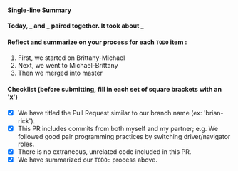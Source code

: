 #### Single-line Summary
**Today, _ and _ paired together. It took about _**

#### Reflect and summarize on your process for each `TODO` item :  
  1. First, we started on Brittany-Michael
  2. Next, we went to Michael-Brittany  
  3. Then we merged into master

#### Checklist (before submitting, fill in each set of square brackets with an 'x')
- [X] We have titled the Pull Request similar to our branch name (ex: 'brian-rick'). 
- [X] This PR includes commits from both myself and my partner; e.g. We followed good pair programming practices by switching driver/navigator roles.
- [X] There is no extraneous, unrelated code included in this PR.
- [X] We have summarized our `TODO:` process above.
